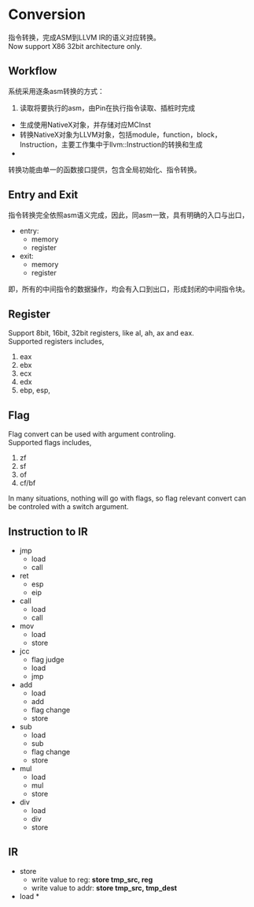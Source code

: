 # Conversion

指令转换，完成ASM到LLVM IR的语义对应转换。  
Now support X86 32bit architecture only.

## Workflow

系统采用逐条asm转换的方式：
1. 读取将要执行的asm，由Pin在执行指令读取、插桩时完成
* 生成使用NativeX对象，并存储对应MCInst
* 转换NativeX对象为LLVM对象，包括module，function，block，Instruction，主要工作集中于llvm::Instruction的转换和生成
* 


转换功能由单一的函数接口提供，包含全局初始化、指令转换。

## Entry and Exit

指令转换完全依照asm语义完成，因此，同asm一致，具有明确的入口与出口，  
*  entry: 
    *  memory
    *  register
*  exit: 
    *  memory
    *  register  

即，所有的中间指令的数据操作，均会有入口到出口，形成封闭的中间指令块。  


## Register

Support 8bit, 16bit, 32bit registers, like al, ah, ax and eax.  
Supported registers includes,
1.  eax
2.  ebx
3.  ecx
4.  edx
5.  ebp, esp, 

## Flag

Flag convert can be used with argument controling.  
Supported flags includes,  
1.  zf
2.  sf
3.  of
4.  cf/bf 

In many situations, nothing will go with flags, so flag relevant convert can be controled with a switch argument.

## Instruction to IR
*   jmp
    *   load
    *   call
*   ret
    *   esp
    *   eip
*   call
    *   load
    *   call
*   mov
    *   load
    *   store
*   jcc
    *   flag judge
    *   load
    *   jmp
*   add
    *   load
    *   add
    *   flag change
    *   store
*   sub
    *   load
    *   sub
    *   flag change
    *   store
*   mul
    *   load
    *   mul
    *   store
*   div
    *   load
    *   div
    *   store

## IR
*   store
    *   write value to reg: **store tmp_src, reg**
    *   write value to addr: **store tmp_src, tmp_dest**
*   load
    *   
    